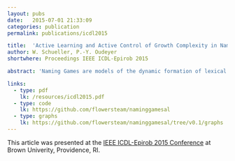 ```yaml
---
layout: pubs
date:   2015-07-01 21:33:09
categories: publication
permalink: publications/icdl2015

title:  'Active Learning and Active Control of Growth Complexity in Naming Games'
author: W. Schueller, P.-Y. Oudeyer
shortwhere: Proceedings IEEE ICDL-Epirob 2015

abstract: 'Naming Games are models of the dynamic formation of lexical conventions in populations of agents. In this work we introduce new Naming Game strategies, using developmental and active learning mechanisms to control the growth of complexity. An information theoretical measure to compare those strategies is introduced, and used to study their impact on the dynamics of the Naming Game.'

links:
  - type: pdf
    lk: /resources/icdl2015.pdf
  - type: code
    lk: https://github.com/flowersteam/naminggamesal
  - type: graphs
    lk: https://github.com/flowersteam/naminggamesal/tree/v0.1/graphs
---
```


This article was presented at the [IEEE ICDL-Epirob 2015 Conference][icdl] at Brown Univerity, Providence, RI.

[icdl]: http://icdl-epirob.org/2015
